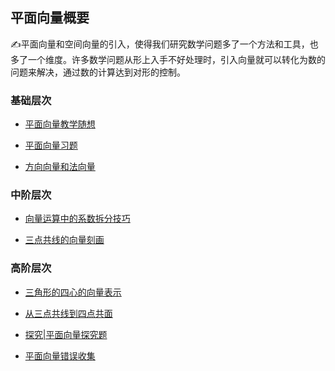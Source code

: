 ##  平面向量概要<!-- {docsify-ignore} -->

:writing_hand:平面向量和空间向量的引入，使得我们研究数学问题多了一个方法和工具，也多了一个维度。许多数学问题从形上入手不好处理时，引入向量就可以转化为数的问题来解决，通过数的计算达到对形的控制。

### 基础层次

* <a  href=" https://www.cnblogs.com/wanghai0666/p/9279738.html" target="_blank">平面向量教学随想 </a> 

* <a  href=" https://www.cnblogs.com/wanghai0666/p/7670374.html "  target="_blank" >平面向量习题 </a> 

* <a  href="https://www.cnblogs.com/wanghai0666/p/10045652.html  "  target="_blank" >方向向量和法向量</a>

### 中阶层次

* <a  href="https://www.cnblogs.com/wanghai0666/p/12344951.html"  target="_blank">向量运算中的系数拆分技巧</a> 

* <a  href="https://www.cnblogs.com/wanghai0666/p/11436729.html "  target="_blank">三点共线的向量刻画</a> 

### 高阶层次

* <a  href=" https://www.cnblogs.com/wanghai0666/p/7655864.html "  target="_blank" >三角形的四心的向量表示 </a>  

* <a  href="https://www.cnblogs.com/wanghai0666/p/11488713.html "  target="_blank">从三点共线到四点共面</a> 

* [探究|平面向量探究题](https://www.cnblogs.com/wanghai0666/p/13249586.html)	
 
* [平面向量错误收集](https://www.cnblogs.com/wanghai0666/p/13233873.html)	
